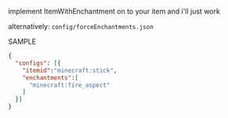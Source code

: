 implement ItemWithEnchantment on to your item and i'll just work

alternatively:
`config/forceEnchantments.json`

SAMPLE

```json
{
  "configs": [{
    "itemid":"minecraft:stick",
    "enchantments":[
      "minecraft:fire_aspect"
    ]
  }]
}
```